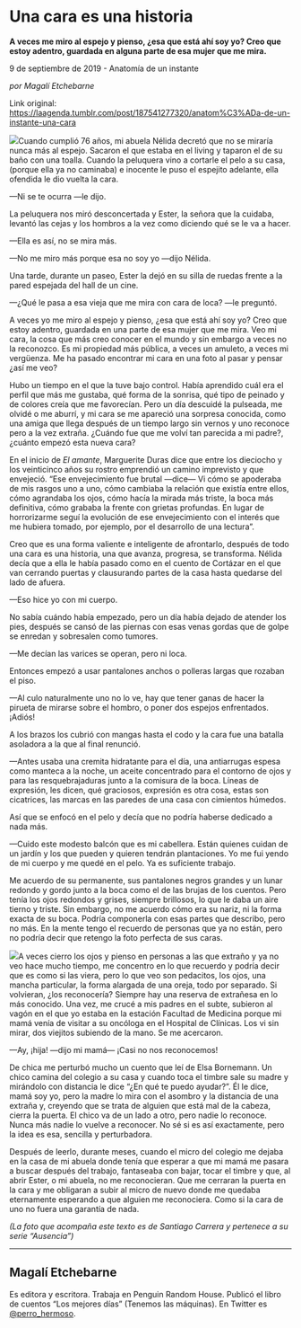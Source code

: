 # Una cara es una historia

**A veces me miro al espejo y pienso, ¿esa que está ahí soy yo? Creo que estoy adentro, guardada en alguna parte de esa mujer que me mira.**

9 de septiembre de 2019 - Anatomía de un instante

_por Magalí Etchebarne_

Link original: https://laagenda.tumblr.com/post/187541277320/anatom%C3%ADa-de-un-instante-una-cara

![](https://64.media.tumblr.com/ae63d7955b3eb7133cbcc0da50f3c204/48c4c68728a2cad2-76/s500x750/c65b324a460dfd2d950d33f246d16d9a4caeb421.jpg)Cuando
cumplió 76 años, mi abuela Nélida decretó que no se miraría
nunca más al espejo. Sacaron el que estaba en el living y taparon el
de su baño con una toalla. Cuando la peluquera vino a cortarle el
pelo a su casa, (porque ella ya no caminaba) e inocente le puso el
espejito adelante, ella ofendida le dio vuelta la cara. 


—Ni
se te ocurra —le
dijo.  


La
peluquera nos miró desconcertada y Ester, la señora que la cuidaba,
levantó las cejas y los hombros a la vez como diciendo qué se le va
a hacer.

—Ella
es así, no se mira más. 


—No
me miro más porque esa no soy yo —dijo
Nélida. 


Una
tarde, durante un paseo, Ester la dejó en su silla de ruedas frente
a la pared espejada del hall de un cine.  


—¿Qué
le pasa a esa vieja que me mira con cara de loca? —le
preguntó. 


  


A
veces yo me miro al espejo y pienso, ¿esa que está ahí soy yo?
Creo que estoy adentro, guardada en una parte de esa mujer que me
mira. Veo mi cara, la cosa que más creo conocer en el mundo y sin
embargo a veces no la reconozco. Es mi propiedad más pública, a
veces un amuleto, a veces mi vergüenza. Me ha pasado encontrar mi
cara en una foto al pasar y pensar ¿así me veo? 


Hubo
un tiempo en el que la tuve bajo control. Había aprendido cuál era
el perfil que más me gustaba, qué forma de la sonrisa, qué tipo de
peinado y de colores creía que me favorecían. Pero un día descuidé
la pulseada, me olvidé o me aburrí, y mi cara se me apareció una
sorpresa conocida, como una amiga que llega después de un tiempo
largo sin vernos y uno reconoce pero a la vez extraña. ¿Cuándo fue
que me volví tan parecida a mi padre?, ¿cuánto empezó esta nueva
cara? 


  


En
el inicio de *El
amante*,
Marguerite Duras dice que entre los dieciocho y los veinticinco años
su rostro emprendió un camino imprevisto y que envejeció. “Ese
envejecimiento fue brutal —dice—
Vi
cómo se apoderaba de mis rasgos uno a uno, cómo cambiaba la
relación que existía entre ellos, cómo agrandaba los ojos, cómo
hacía la mirada más triste, la boca más definitiva, cómo grababa
la frente con grietas profundas. En lugar de horrorizarme seguí la
evolución de ese envejecimiento con el interés que me hubiera
tomado, por ejemplo, por el desarrollo de una lectura”. 


  


Creo
que es una forma valiente e inteligente de afrontarlo, después de
todo una cara es una historia, una que avanza, progresa, se
transforma. Nélida decía que a ella le había pasado como en el
cuento de Cortázar en el que van cerrando puertas y clausurando
partes de la casa hasta quedarse del lado de afuera. 


—Eso
hice yo con mi cuerpo. 


No
sabía cuándo había empezado, pero un día había dejado de atender
los pies, después se cansó de las piernas con esas venas gordas que
de golpe se enredan y sobresalen como tumores. 


—Me
decían las varices se operan, pero ni loca. 


Entonces
empezó a usar pantalones anchos o polleras largas que rozaban el
piso. 


—Al
culo naturalmente uno no lo ve, hay que tener ganas de hacer la
pirueta de mirarse sobre el hombro, o poner dos espejos enfrentados.
¡Adiós!

A
los brazos los cubrió con mangas hasta el codo y la cara fue una
batalla asoladora a la que al final renunció. 


—Antes
usaba una
cremita hidratante para el día, una antiarrugas espesa como manteca
a la noche, un aceite concentrado para el contorno de ojos y para las
resquebrajaduras junto a la comisura de la boca. Líneas de
expresión, les dicen, qué graciosos, expresión es otra cosa, estas
son cicatrices, las marcas en las paredes de una casa con cimientos
húmedos. 


Así
que se enfocó en el pelo y decía que no podría haberse dedicado a
nada más. 

—Cuido
este modesto balcón que es mi cabellera. Están quienes cuidan de un
jardín y los que pueden y quieren tendrán plantaciones. Yo me fui
yendo de mi cuerpo y me quedé en el pelo. Ya es suficiente trabajo. 


  


Me
acuerdo de su permanente, sus pantalones negros grandes y un lunar
redondo y gordo junto a la boca como el de las brujas de los cuentos.
Pero tenía los ojos redondos y grises, siempre brillosos, lo que le
daba un aire tierno y triste. Sin embargo, no me acuerdo cómo era su
nariz, ni la forma exacta de su boca. Podría componerla con esas
partes que describo, pero no más. En la mente tengo el recuerdo de
personas que ya no están, pero no podría decir que retengo la foto
perfecta de sus caras. 


  


![](https://64.media.tumblr.com/ae63d7955b3eb7133cbcc0da50f3c204/48c4c68728a2cad2-76/s500x750/c65b324a460dfd2d950d33f246d16d9a4caeb421.jpg)A
veces cierro los ojos y pienso en personas a las que extraño y ya no
veo hace mucho tiempo, me concentro en lo que recuerdo y podría
decir que es como si las viera, pero lo que veo son pedacitos, los
ojos, una mancha particular, la forma alargada de una oreja, todo por
separado. Si volvieran, ¿los reconocería? Siempre hay una reserva
de extrañesa en lo más conocido. Una vez, me crucé a mis padres en
el subte, subieron al vagón en el que yo estaba en la estación
Facultad de Medicina porque mi mamá venía de visitar a su oncóloga
en el Hospital de Clínicas. Los vi sin mirar, dos viejitos subiendo
de la mano. Se me acercaron. 


—Ay,
¡hija!
—dijo
mi mamá— ¡Casi no nos reconocemos! 


  


De
chica me perturbó mucho un cuento que leí de Elsa Bornemann. Un
chico camina del colegio a su casa y cuando toca el timbre sale su
madre y mirándolo con distancia le dice “¿En qué te puedo
ayudar?”. Él le dice, mamá soy yo, pero la madre lo mira con el
asombro y la distancia de una extraña y, creyendo que se trata de
alguien que está mal de la cabeza, cierra la puerta. El chico va de
un lado a otro, pero nadie lo reconoce. Nunca más nadie lo vuelve a
reconocer. No sé si es así exactamente, pero la idea es esa,
sencilla y perturbadora. 


Después
de leerlo, durante meses, cuando el micro del colegio me dejaba en la
casa de mi abuela donde tenía que esperar a que mi mamá me pasara a
buscar después del trabajo, fantaseaba con bajar, tocar el timbre y
que, al abrir Ester, o mi abuela, no me reconocieran. Que me cerraran
la puerta en la cara y me obligaran a subir al micro de nuevo donde
me quedaba eternamente esperando a que alguien me reconociera. Como
si la cara de uno no fuera una garantía de nada. 


*(La foto que acompaña este texto es de Santiago Carrera y pertenece a su serie “Ausencia”)*

---

Magalí Etchebarne
-----------------

 Es editora y escritora. Trabaja en Penguin Random House. Publicó el libro de cuentos “Los mejores días” (Tenemos las máquinas). En Twitter es [@perro\_hermoso](https://twitter.com/perro_hermoso). 

